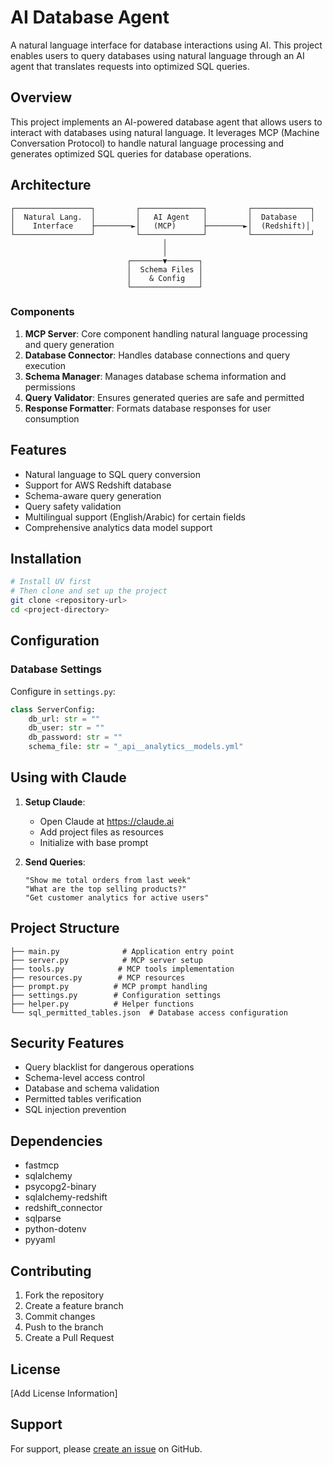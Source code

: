 # AI Database Agent

A natural language interface for database interactions using AI. This project enables users to query databases using natural language through an AI agent that translates requests into optimized SQL queries.

## Overview

This project implements an AI-powered database agent that allows users to interact with databases using natural language. It leverages MCP (Machine Conversation Protocol) to handle natural language processing and generates optimized SQL queries for database operations.

## Architecture

```plaintext
┌─────────────────┐         ┌──────────────┐         ┌─────────────┐
│  Natural Lang.  │         │   AI Agent   │         │  Database   │
│    Interface    ├────────►│   (MCP)      ├────────►│  (Redshift)│
└─────────────────┘         └──────────────┘         └─────────────┘
                                  │
                                  │
                          ┌───────▼───────┐
                          │  Schema Files │
                          │    & Config   │
                          └───────────────┘
```

### Components

1. **MCP Server**: Core component handling natural language processing and query generation
2. **Database Connector**: Handles database connections and query execution
3. **Schema Manager**: Manages database schema information and permissions
4. **Query Validator**: Ensures generated queries are safe and permitted
5. **Response Formatter**: Formats database responses for user consumption

## Features

- Natural language to SQL query conversion
- Support for AWS Redshift database
- Schema-aware query generation
- Query safety validation
- Multilingual support (English/Arabic) for certain fields
- Comprehensive analytics data model support

## Installation

```bash
# Install UV first
# Then clone and set up the project
git clone <repository-url>
cd <project-directory>
```

## Configuration

### Database Settings
Configure in `settings.py`:
```python
class ServerConfig:
    db_url: str = ""
    db_user: str = ""
    db_password: str = ""
    schema_file: str = "_api__analytics__models.yml"
```

## Using with Claude

1. **Setup Claude**:
   - Open Claude at https://claude.ai
   - Add project files as resources
   - Initialize with base prompt

2. **Send Queries**:
   ```plaintext
   "Show me total orders from last week"
   "What are the top selling products?"
   "Get customer analytics for active users"
   ```

## Project Structure

```plaintext
├── main.py              # Application entry point
├── server.py            # MCP server setup
├── tools.py            # MCP tools implementation
├── resources.py        # MCP resources
├── prompt.py          # MCP prompt handling
├── settings.py        # Configuration settings
├── helper.py          # Helper functions
└── sql_permitted_tables.json  # Database access configuration
```

## Security Features

- Query blacklist for dangerous operations
- Schema-level access control
- Database and schema validation
- Permitted tables verification
- SQL injection prevention

## Dependencies

- fastmcp
- sqlalchemy
- psycopg2-binary
- sqlalchemy-redshift
- redshift_connector
- sqlparse
- python-dotenv
- pyyaml

## Contributing

1. Fork the repository
2. Create a feature branch
3. Commit changes
4. Push to the branch
5. Create a Pull Request

## License

[Add License Information]

## Support

For support, please [create an issue](https://github.com/yourusername/repository/issues) on GitHub.
